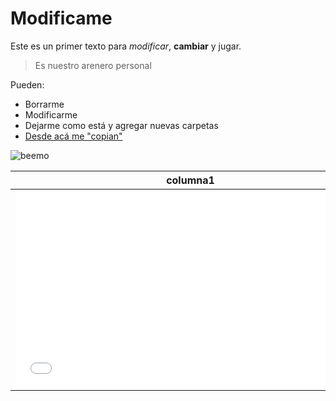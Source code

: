 # Modificame

Este es un primer texto para *modificar*, **cambiar** y jugar.

> Es nuestro arenero personal

Pueden:

- Borrarme
- Modificarme
- Dejarme como está y agregar nuevas carpetas
- [Desde acá me "copian"](https://github.com/acercadelaeducacion/GitHub-Para-Todos/fork)

![beemo](http://media.giphy.com/media/Uoyf084JYOblK/giphy.gif "Este texto aparece cuando el mouse está sobre la imagen")

|columna1|columna2|
|:------:|:-------:|
|<iframe width="560" height="315" src="//www.youtube.com/embed/jLfZJOuiaPc" frameborder="0" allowfullscreen></iframe>|columna2|
